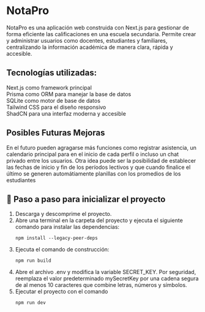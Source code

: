# NotaPro

NotaPro es una aplicación web construida con Next.js para gestionar de forma eficiente las calificaciones en una escuela secundaria. Permite crear y administrar usuarios como docentes, estudiantes y familiares, centralizando la información académica de manera clara, rápida y accesible.

## Tecnologías utilizadas:

<div className="flex flex-col gap-1">
  <div>Next.js como framework principal</div>
  <div>Prisma como ORM para manejar la base de datos</div>
  <div>SQLite como motor de base de datos</div>
  <div>Tailwind CSS para el diseño responsivo</div>
  <div>ShadCN para una interfaz moderna y accesible</div>

</div>

## Posibles Futuras Mejoras

<div>En el futuro pueden agragarse más funciones como registrar asistencia, un calendario principal para en el inicio de cada perfil o incluso un chat privado entre los usuarios.
Otra idea puede ser la posibilidad de establecer las fechas de inicio y fin de los períodos lectivos y que cuando finalice el último se generen automátiamente planillas con los promedios de los estudiantes</div>

## 🚀 Paso a paso para inicializar el proyecto
  <ol className="flex flex-col gap-1">
          <li className="hover:bg-white">Descarga y descomprime el proyecto.</li>
          <li>
            Abre una terminal en la carpeta del proyecto y ejecuta el
            siguiente comando para instalar las dependencias:
            <pre><code>npm install --legacy-peer-deps</code></pre>
          </li>
          <li>
            Ejecuta el comando de construcción:
          <pre><code>npm run build</code></pre>
          </li>
          <li>
            Abre el archivo .env y modifica la variable SECRET_KEY. Por
            seguridad, reemplaza el valor predeterminado mySecretKey por una
            cadena segura de al menos 10 caracteres que combine letras, números
            y símbolos.
          </li>
          <li>
            Ejecutar el proyecto con el comando
            <pre><code>npm run dev</code></pre>
          </li>
        </ol>
